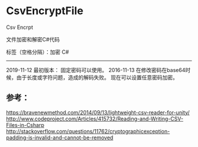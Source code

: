 # CsvEncryptFile
Csv Encrpt

文件加密和解密C#代码

标签（空格分隔）：加密 C#

---

2019-11-12
最初版本：
  固定密码可以使用。
2016-11-13
 在修改密码在base64时候，由于长度或字符问题，造成的解码失败。
 现在可以设置任意密码加密。



## 参考：

https://bravenewmethod.com/2014/09/13/lightweight-csv-reader-for-unity/
http://www.codeproject.com/Articles/415732/Reading-and-Writing-CSV-Files-in-Csharp
http://stackoverflow.com/questions/11762/cryptographicexception-padding-is-invalid-and-cannot-be-removed




